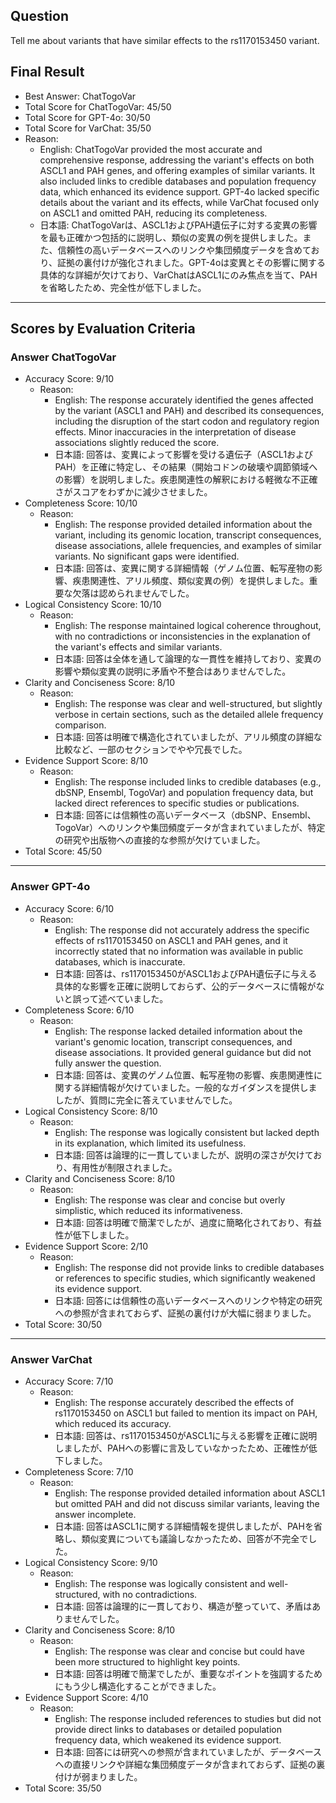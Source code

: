 ## Question

Tell me about variants that have similar effects to the rs1170153450 variant.

## Final Result

- Best Answer: ChatTogoVar
- Total Score for ChatTogoVar: 45/50
- Total Score for GPT-4o: 30/50
- Total Score for VarChat: 35/50
- Reason:
  - English: ChatTogoVar provided the most accurate and comprehensive response, addressing the variant's effects on both ASCL1 and PAH genes, and offering examples of similar variants. It also included links to credible databases and population frequency data, which enhanced its evidence support. GPT-4o lacked specific details about the variant and its effects, while VarChat focused only on ASCL1 and omitted PAH, reducing its completeness.
  - 日本語: ChatTogoVarは、ASCL1およびPAH遺伝子に対する変異の影響を最も正確かつ包括的に説明し、類似の変異の例を提供しました。また、信頼性の高いデータベースへのリンクや集団頻度データを含めており、証拠の裏付けが強化されました。GPT-4oは変異とその影響に関する具体的な詳細が欠けており、VarChatはASCL1にのみ焦点を当て、PAHを省略したため、完全性が低下しました。

---

## Scores by Evaluation Criteria

### Answer ChatTogoVar
- Accuracy Score: 9/10
  - Reason: 
    - English: The response accurately identified the genes affected by the variant (ASCL1 and PAH) and described its consequences, including the disruption of the start codon and regulatory region effects. Minor inaccuracies in the interpretation of disease associations slightly reduced the score.
    - 日本語: 回答は、変異によって影響を受ける遺伝子（ASCL1およびPAH）を正確に特定し、その結果（開始コドンの破壊や調節領域への影響）を説明しました。疾患関連性の解釈における軽微な不正確さがスコアをわずかに減少させました。
- Completeness Score: 10/10
  - Reason: 
    - English: The response provided detailed information about the variant, including its genomic location, transcript consequences, disease associations, allele frequencies, and examples of similar variants. No significant gaps were identified.
    - 日本語: 回答は、変異に関する詳細情報（ゲノム位置、転写産物の影響、疾患関連性、アリル頻度、類似変異の例）を提供しました。重要な欠落は認められませんでした。
- Logical Consistency Score: 10/10
  - Reason: 
    - English: The response maintained logical coherence throughout, with no contradictions or inconsistencies in the explanation of the variant's effects and similar variants.
    - 日本語: 回答は全体を通して論理的な一貫性を維持しており、変異の影響や類似変異の説明に矛盾や不整合はありませんでした。
- Clarity and Conciseness Score: 8/10
  - Reason: 
    - English: The response was clear and well-structured, but slightly verbose in certain sections, such as the detailed allele frequency comparison.
    - 日本語: 回答は明確で構造化されていましたが、アリル頻度の詳細な比較など、一部のセクションでやや冗長でした。
- Evidence Support Score: 8/10
  - Reason: 
    - English: The response included links to credible databases (e.g., dbSNP, Ensembl, TogoVar) and population frequency data, but lacked direct references to specific studies or publications.
    - 日本語: 回答には信頼性の高いデータベース（dbSNP、Ensembl、TogoVar）へのリンクや集団頻度データが含まれていましたが、特定の研究や出版物への直接的な参照が欠けていました。
- Total Score: 45/50

---

### Answer GPT-4o
- Accuracy Score: 6/10
  - Reason: 
    - English: The response did not accurately address the specific effects of rs1170153450 on ASCL1 and PAH genes, and it incorrectly stated that no information was available in public databases, which is inaccurate.
    - 日本語: 回答は、rs1170153450がASCL1およびPAH遺伝子に与える具体的な影響を正確に説明しておらず、公的データベースに情報がないと誤って述べていました。
- Completeness Score: 6/10
  - Reason: 
    - English: The response lacked detailed information about the variant's genomic location, transcript consequences, and disease associations. It provided general guidance but did not fully answer the question.
    - 日本語: 回答は、変異のゲノム位置、転写産物の影響、疾患関連性に関する詳細情報が欠けていました。一般的なガイダンスを提供しましたが、質問に完全に答えていませんでした。
- Logical Consistency Score: 8/10
  - Reason: 
    - English: The response was logically consistent but lacked depth in its explanation, which limited its usefulness.
    - 日本語: 回答は論理的に一貫していましたが、説明の深さが欠けており、有用性が制限されました。
- Clarity and Conciseness Score: 8/10
  - Reason: 
    - English: The response was clear and concise but overly simplistic, which reduced its informativeness.
    - 日本語: 回答は明確で簡潔でしたが、過度に簡略化されており、有益性が低下しました。
- Evidence Support Score: 2/10
  - Reason: 
    - English: The response did not provide links to credible databases or references to specific studies, which significantly weakened its evidence support.
    - 日本語: 回答には信頼性の高いデータベースへのリンクや特定の研究への参照が含まれておらず、証拠の裏付けが大幅に弱まりました。
- Total Score: 30/50

---

### Answer VarChat
- Accuracy Score: 7/10
  - Reason: 
    - English: The response accurately described the effects of rs1170153450 on ASCL1 but failed to mention its impact on PAH, which reduced its accuracy.
    - 日本語: 回答は、rs1170153450がASCL1に与える影響を正確に説明しましたが、PAHへの影響に言及していなかったため、正確性が低下しました。
- Completeness Score: 7/10
  - Reason: 
    - English: The response provided detailed information about ASCL1 but omitted PAH and did not discuss similar variants, leaving the answer incomplete.
    - 日本語: 回答はASCL1に関する詳細情報を提供しましたが、PAHを省略し、類似変異についても議論しなかったため、回答が不完全でした。
- Logical Consistency Score: 9/10
  - Reason: 
    - English: The response was logically consistent and well-structured, with no contradictions.
    - 日本語: 回答は論理的に一貫しており、構造が整っていて、矛盾はありませんでした。
- Clarity and Conciseness Score: 8/10
  - Reason: 
    - English: The response was clear and concise but could have been more structured to highlight key points.
    - 日本語: 回答は明確で簡潔でしたが、重要なポイントを強調するためにもう少し構造化することができました。
- Evidence Support Score: 4/10
  - Reason: 
    - English: The response included references to studies but did not provide direct links to databases or detailed population frequency data, which weakened its evidence support.
    - 日本語: 回答には研究への参照が含まれていましたが、データベースへの直接リンクや詳細な集団頻度データが含まれておらず、証拠の裏付けが弱まりました。
- Total Score: 35/50